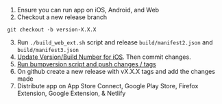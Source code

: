 1. Ensure you can run app on iOS, Android, and Web
2. Checkout a new release branch
```
git checkout -b version-X.X.X
```
3. Run `./build_web_ext.sh` script and release `build/manifest2.json` and `build/manifest3.json`
3. [Update Version/Build Number for iOS](build_for_ios.md). Then commit changes.
4. [Run bumpversion script and push changes / tags](bump_version_for_release.md)
5. On github create a new release with vX.X.X tags and add the changes made
6. Distribute app on App Store Connect, Google Play Store, Firefox Extension, Google Extension, & Netlify